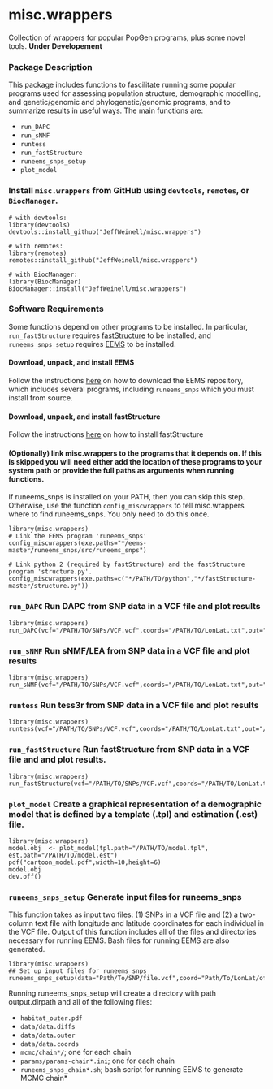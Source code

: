 # misc.wrappers
 Collection of wrappers for popular PopGen programs, plus some novel tools.
**Under Developement**

### Package Description
This package includes functions to fascilitate running some popular programs used for assessing population structure, demographic modelling, and genetic/genomic and phylogenetic/genomic programs, and to summarize results in useful ways. The main functions are:
  - ```run_DAPC```
  - ```run_sNMF```
  - ```runtess```
  - ```run_fastStructure```
  - ```runeems_snps_setup```
  - ```plot_model```
 <!-- - ```eemsgg2raster```-->

### Install ```misc.wrappers``` from GitHub using ```devtools```, ```remotes```, or ```BiocManager```.
```
# with devtools:
library(devtools)
devtools::install_github("JeffWeinell/misc.wrappers")

# with remotes:
library(remotes)
remotes::install_github("JeffWeinell/misc.wrappers")

# with BiocManager:
library(BiocManager)
BiocManager::install("JeffWeinell/misc.wrappers")
```

### Software Requirements
Some functions depend on other programs to be installed. In particular, ```run_fastStructure``` requires [fastStructure](https://rajanil.github.io/fastStructure/) to be installed, and ```runeems_snps_setup``` requires [EEMS](https://github.com/dipetkov/eems) to be installed.

#### Download, unpack, and install EEMS
Follow the instructions [here](https://github.com/dipetkov/eems) on how to download the EEMS repository, which includes several programs, including ```runeems_snps``` which you must install from source.

#### Download, unpack, and install fastStructure
Follow the instructions [here](https://rajanil.github.io/fastStructure/) on how to install fastStructure


#### (Optionally) link misc.wrappers to the programs that it depends on. If this is skipped you will need either add the location of these programs to your system path or provide the full paths as arguments when running functions.

If runeems_snps is installed on your PATH, then you can skip this step. Otherwise, use the function ```config_miscwrappers``` to tell misc.wrappers where to find runeems_snps. You only need to do this once.
```
library(misc.wrappers)
# Link the EEMS program 'runeems_snps'
config_miscwrappers(exe.paths="*/eems-master/runeems_snps/src/runeems_snps")

# Link python 2 (required by fastStructure) and the fastStructure program 'structure.py'.
config_miscwrappers(exe.paths=c("*/PATH/TO/python","*/fastStructure-master/structure.py"))

```
### ```run_DAPC``` Run DAPC from SNP data in a VCF file and plot results
```
library(misc.wrappers)
run_DAPC(vcf="/PATH/TO/SNPs/VCF.vcf",coords="/PATH/TO/LonLat.txt",out="/PATH/FOR/RESULTS.pdf")
```

### ```run_sNMF``` Run sNMF/LEA from SNP data in a VCF file and plot results
```
library(misc.wrappers)
run_sNMF(vcf="/PATH/TO/SNPs/VCF.vcf",coords="/PATH/TO/LonLat.txt",out="/PATH/FOR/RESULTS.pdf")
```

### ```runtess``` Run tess3r from SNP data in a VCF file and plot results
```
library(misc.wrappers)
runtess(vcf="/PATH/TO/SNPs/VCF.vcf",coords="/PATH/TO/LonLat.txt",out="/PATH/FOR/RESULTS.pdf")
```

### ```run_fastStructure``` Run fastStructure from SNP data in a VCF file and and plot results.
```
library(misc.wrappers)
run_fastStructure(vcf="/PATH/TO/SNPs/VCF.vcf",coords="/PATH/TO/LonLat.txt",out="/PATH/FOR/RESULTS.pdf")
```

### ```plot_model``` Create a graphical representation of a demographic model that is defined by a template (.tpl) and estimation (.est) file.
```
library(misc.wrappers)
model.obj  <- plot_model(tpl.path="/PATH/TO/model.tpl",  est.path="/PATH/TO/model.est")
pdf("cartoon_model.pdf",width=10,height=6)
model.obj
dev.off()
```

### ```runeems_snps_setup``` Generate input files for runeems_snps
This function takes as input two files: (1) SNPs in a VCF file and (2) a two-column text file with longitude and latitude coordinates for each individual in the VCF file. Output of this function includes all of the files and directories necessary for running EEMS. Bash files for running EEMS are also generated.

```
library(misc.wrappers)
## Set up input files for runeems_snps
runeems_snps_setup(data="Path/To/SNP/file.vcf",coord="Path/To/LonLat/of/Individuals/file.txt",output.dirpath="Path/To/Directory/That/Doesnt/Exist")
```
Running runeems_snps_setup will create a directory with path output.dirpath and all of the following files:
  - `habitat_outer.pdf`
  - `data/data.diffs`
  - `data/data.outer`
  - `data/data.coords`
  - `mcmc/chain*/`; one for each chain
  - `params/params-chain*.ini`; one for each chain
  - `runeems_snps_chain*.sh`; bash script for running EEMS to generate MCMC chain*

<!---
# I don't remember if this works yet.
### Visualizing results
The function `make_eems_plots` from the reemsplots2 will plot the results, but the maps produced can be difficult to work with further because they are in ggplot objects. The function ``gg2raster`` will convert these to a raster brick object, and optionally save the raster as a geoTIFF file that can be read into GIS software such as QGIS.
```
# Generate the list of ggplot objects
gg <- reemsplots2::make_eems_plots(mcmcpath = `/mcmc/chain*/`)

# Create a raster brick object for each map and save each as a geoTIFF file.
mrates1.brick <- eemsgg2raster(gg.obj=gg$mrates01,file.out="mrates1.tif")
mrates2.brick <- eemsgg2raster(gg.obj=gg$mrates02,file.out="mrates2.tif")
qrates1.brick <- eemsgg2raster(gg.obj=gg$qrates01,file.out="qrates1.tif")
qrates2.brick <- eemsgg2raster(gg.obj=gg$qrates02,file.out="qrates2.tif")
```
--->










